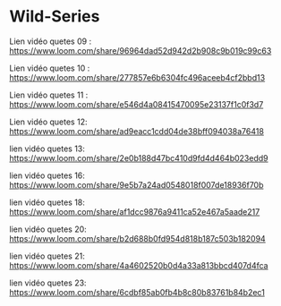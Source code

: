 # Wild-Series
Lien vidéo quetes 09 : https://www.loom.com/share/96964dad52d942d2b908c9b019c99c63

Lien vidéo quetes 10 : https://www.loom.com/share/277857e6b6304fc496aceeb4cf2bbd13

Lien vidéo quetes 11 : https://www.loom.com/share/e546d4a08415470095e23137f1c0f3d7

Lien vidéo quetes 12: https://www.loom.com/share/ad9eacc1cdd04de38bff094038a76418

lien vidéo quetes 13: https://www.loom.com/share/2e0b188d47bc410d9fd4d464b023edd9

lien vidéo quetes 16: https://www.loom.com/share/9e5b7a24ad0548018f007de18936f70b

lien vidéo quetes 18: https://www.loom.com/share/af1dcc9876a9411ca52e467a5aade217

lien vidéo quetes 20: https://www.loom.com/share/b2d688b0fd954d818b187c503b182094

lien vidéo quetes 21: https://www.loom.com/share/4a4602520b0d4a33a813bbcd407d4fca

lien vidéo quetes 23: https://www.loom.com/share/6cdbf85ab0fb4b8c80b83761b84b2ec1
